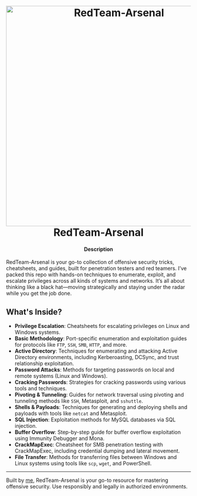 <h1 align="center">
  <br>
  <a href="https://github.com/manojxshrestha/">
    <img src="https://github.com/user-attachments/assets/eda74190-6f9a-42de-8dc6-fb3a30c86c34" alt="RedTeam-Arsenal" width="600">
  </a>
  <br>
  RedTeam-Arsenal
  <br>
</h1>

<h4 align="center">Description</h4>

RedTeam-Arsenal is your go-to collection of offensive security tricks, cheatsheets, and guides, built for penetration testers and red teamers. I’ve packed this repo with hands-on techniques to enumerate, exploit, and escalate privileges across all kinds of systems and networks. It’s all about thinking like a black hat—moving strategically and staying under the radar while you get the job done.

## What's Inside?

- **Privilege Escalation**: Cheatsheets for escalating privileges on Linux and Windows systems.
- **Basic Methodology**: Port-specific enumeration and exploitation guides for protocols like `FTP`, `SSH`, `SMB`, `HTTP`, and more.
- **Active Directory**: Techniques for enumerating and attacking Active Directory environments, including Kerberoasting, DCSync, and trust relationship exploitation.
- **Password Attacks**: Methods for targeting passwords on local and remote systems (Linux and Windows).
- **Cracking Passwords**: Strategies for cracking passwords using various tools and techniques.
- **Pivoting & Tunneling**: Guides for network traversal using pivoting and tunneling methods like `SSH`, Metasploit, and `sshuttle`.
- **Shells & Payloads**: Techniques for generating and deploying shells and payloads with tools like `netcat` and Metasploit.
- **SQL Injection**: Exploitation methods for MySQL databases via SQL injection.
- **Buffer Overflow**: Step-by-step guide for buffer overflow exploitation using Immunity Debugger and Mona.
- **CrackMapExec**: Cheatsheet for SMB penetration testing with CrackMapExec, including credential dumping and lateral movement.
- **File Transfer**: Methods for transferring files between Windows and Linux systems using tools like `scp`, `wget`, and PowerShell.

---

Built by [me](https://github.com/manojxshrestha), RedTeam-Arsenal is your go-to resource for mastering offensive security. Use responsibly and legally in authorized environments.
